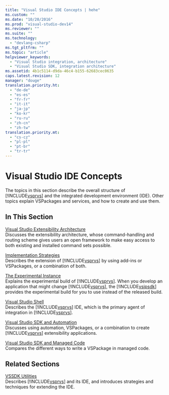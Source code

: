 ```yaml
---
title: "Visual Studio IDE Concepts | hehe"
ms.custom: ""
ms.date: "10/20/2016"
ms.prod: "visual-studio-dev14"
ms.reviewer: ""
ms.suite: ""
ms.technology: 
  - "devlang-csharp"
ms.tgt_pltfrm: ""
ms.topic: "article"
helpviewer_keywords: 
  - "Visual Studio integration, architecture"
  - "Visual Studio SDK, integration architecture"
ms.assetid: 4b1c5114-d9da-46c4-b155-62683cec0635
caps.latest.revision: 12
manager: "douge"
translation.priority.ht: 
  - "de-de"
  - "es-es"
  - "fr-fr"
  - "it-it"
  - "ja-jp"
  - "ko-kr"
  - "ru-ru"
  - "zh-cn"
  - "zh-tw"
translation.priority.mt: 
  - "cs-cz"
  - "pl-pl"
  - "pt-br"
  - "tr-tr"
---
```

# Visual Studio IDE Concepts
The topics in this section describe the overall structure of [!INCLUDE[vsprvs](../code-quality/includes/vsprvs_md.md)] and the integrated development environment (IDE). Other topics explain VSPackages and services, and how to create and use them.  
  
## In This Section  
 [Visual Studio Extensibility Architecture](../misc/visual-studio-extensibility-architecture.md)  
 Discusses the extensibility architecture, whose command-handling and routing scheme gives users an open framework to make easy access to both existing and installed command sets possible.  
  
 [Implementation Strategies](../misc/implementation-strategies.md)  
 Describes the extension of [!INCLUDE[vsprvs](../code-quality/includes/vsprvs_md.md)] by using add-ins or VSPackages, or a combination of both.  
  
 [The Experimental Instance](../extensibility/the-experimental-instance.md)  
 Explains the experimental build of [!INCLUDE[vsprvs](../code-quality/includes/vsprvs_md.md)]. When you develop an application that might change [!INCLUDE[vsprvs](../code-quality/includes/vsprvs_md.md)], the [!INCLUDE[vsipsdk](../extensibility/includes/vsipsdk_md.md)] provides the experimental build for you to use instead of the released build.  
  
 [Visual Studio Shell](../Topic/Visual%20Studio%20Shell.md)  
 Describes the [!INCLUDE[vsprvs](../code-quality/includes/vsprvs_md.md)] IDE, which is the primary agent of integration in [!INCLUDE[vsprvs](../code-quality/includes/vsprvs_md.md)].  
  
 [Visual Studio SDK and Automation](../Topic/Visual%20Studio%20SDK%20and%20Automation.md)  
 Discusses using automation, VSPackages, or a combination to create [!INCLUDE[vsprvs](../code-quality/includes/vsprvs_md.md)] extensibility applications.  
  
 [Visual Studio SDK and Managed Code](../misc/visual-studio-sdk-and-managed-code.md)  
 Compares the different ways to write a VSPackage in managed code.  
  
## Related Sections  
 [VSSDK Utilities](../extensibility-internals/vssdk-utilities.md)  
 Describes [!INCLUDE[vsprvs](../code-quality/includes/vsprvs_md.md)] and its IDE, and introduces strategies and techniques for extending the IDE.